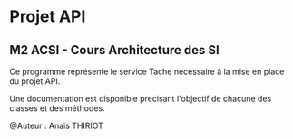 # Projet API #
## M2 ACSI - Cours Architecture des SI ##

Ce programme représente le service Tache necessaire à la mise en place du projet API.

Une documentation est disponible precisant l'objectif de chacune des classes et des méthodes.


@Auteur : Anaïs THIRIOT
